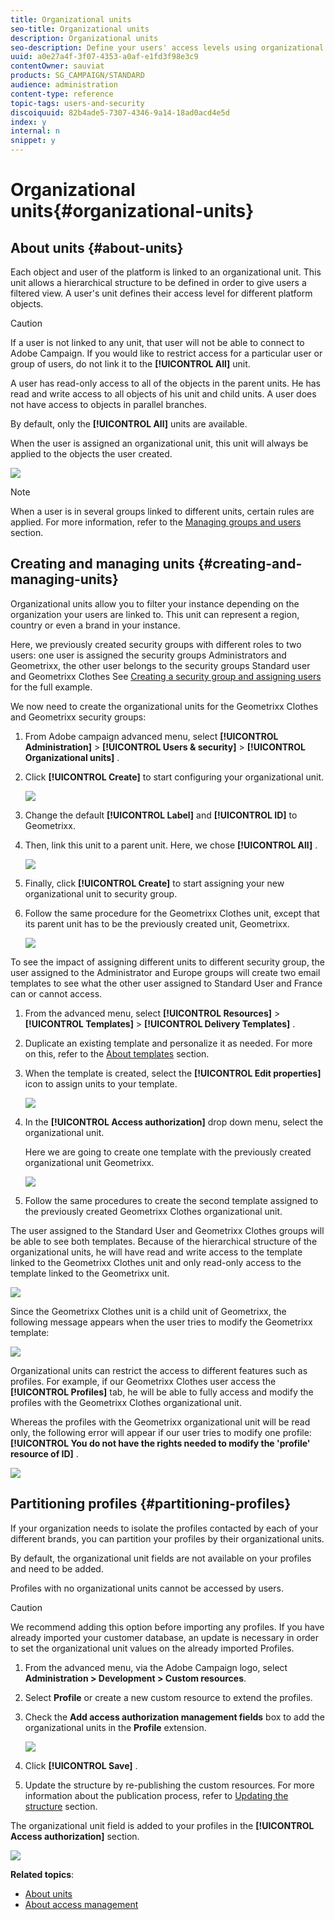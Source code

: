 ```yaml
---
title: Organizational units
seo-title: Organizational units
description: Organizational units
seo-description: Define your users' access levels using organizational units.
uuid: a0e27a4f-3f07-4353-a0af-e1fd3f98e3c9
contentOwner: sauviat
products: SG_CAMPAIGN/STANDARD
audience: administration
content-type: reference
topic-tags: users-and-security
discoiquuid: 82b4ade5-7307-4346-9a14-18ad0acd4e5d
index: y
internal: n
snippet: y
---
```


# Organizational units{#organizational-units}

## About units {#about-units}

Each object and user of the platform is linked to an organizational unit. This unit allows a hierarchical structure to be defined in order to give users a filtered view. A user's unit defines their access level for different platform objects.

>[!CAUTION]
>
>If a user is not linked to any unit, that user will not be able to connect to Adobe Campaign. If you would like to restrict access for a particular user or group of users, do not link it to the **[!UICONTROL All]** unit.

A user has read-only access to all of the objects in the parent units. He has read and write access to all objects of his unit and child units. A user does not have access to objects in parallel branches.

By default, only the **[!UICONTROL All]** units are available.

When the user is assigned an organizational unit, this unit will always be applied to the objects the user created.

![](assets/user_management_2.png)

>[!NOTE]
>
>When a user is in several groups linked to different units, certain rules are applied. For more information, refer to the [Managing groups and users](../../administration/using/managing-groups-and-users.md) section.

## Creating and managing units {#creating-and-managing-units}

Organizational units allow you to filter your instance depending on the organization your users are linked to. This unit can represent a region, country or even a brand in your instance.

Here, we previously created security groups with different roles to two users: one user is assigned the security groups Administrators and Geometrixx, the other user belongs to the security groups Standard user and Geometrixx Clothes See [Creating a security group and assigning users](../../administration/using/managing-groups-and-users.md#creating-a-security-group-and-assigning-users) for the full example.

We now need to create the organizational units for the Geometrixx Clothes and Geometrixx security groups:

1. From Adobe campaign advanced menu, select **[!UICONTROL Administration]** > **[!UICONTROL Users & security]** > **[!UICONTROL Organizational units]** .
1. Click **[!UICONTROL Create]** to start configuring your organizational unit.

   ![](assets/manage_units_1.png)

1. Change the default **[!UICONTROL Label]** and **[!UICONTROL ID]** to Geometrixx.
1. Then, link this unit to a parent unit. Here, we chose **[!UICONTROL All]** .

   ![](assets/manage_units_2.png)

1. Finally, click **[!UICONTROL Create]** to start assigning your new organizational unit to security group.
1. Follow the same procedure for the Geometrixx Clothes unit, except that its parent unit has to be the previously created unit, Geometrixx.

   ![](assets/manage_units_3.png)

To see the impact of assigning different units to different security group, the user assigned to the Administrator and Europe groups will create two email templates to see what the other user assigned to Standard User and France can or cannot access.

1. From the advanced menu, select **[!UICONTROL Resources]** > **[!UICONTROL Templates]** > **[!UICONTROL Delivery Templates]** .
1. Duplicate an existing template and personalize it as needed. For more on this, refer to the [About templates](../../start/using/about-templates.md) section.
1. When the template is created, select the **[!UICONTROL Edit properties]** icon to assign units to your template.

   ![](assets/manage_units_6.png)

1. In the **[!UICONTROL Access authorization]** drop down menu, select the organizational unit.

   Here we are going to create one template with the previously created organizational unit Geometrixx.

   ![](assets/manage_units_5.png)

1. Follow the same procedures to create the second template assigned to the previously created Geometrixx Clothes organizational unit.

The user assigned to the Standard User and Geometrixx Clothes groups will be able to see both templates. Because of the hierarchical structure of the organizational units, he will have read and write access to the template linked to the Geometrixx Clothes unit and only read-only access to the template linked to the Geometrixx unit.

![](assets/manage_units_7.png)

Since the Geometrixx Clothes unit is a child unit of Geometrixx, the following message appears when the user tries to modify the Geometrixx template: 

![](assets/manage_units_8.png)

Organizational units can restrict the access to different features such as profiles. For example, if our Geometrixx Clothes user access the **[!UICONTROL Profiles]** tab, he will be able to fully access and modify the profiles with the Geometrixx Clothes organizational unit.

Whereas the profiles with the Geometrixx organizational unit will be read only, the following error will appear if our user tries to modify one profile: **[!UICONTROL You do not have the rights needed to modify the 'profile' resource of ID]** .

![](assets/manage_units_10.png)

## Partitioning profiles {#partitioning-profiles}

If your organization needs to isolate the profiles contacted by each of your different brands, you can partition your profiles by their organizational units.

By default, the organizational unit fields are not available on your profiles and need to be added.

Profiles with no organizational units cannot be accessed by users.

>[!CAUTION]
>
>We recommend adding this option before importing any profiles. If you have already imported your customer database, an update is necessary in order to set the organizational unit values on the already imported Profiles.

1. From the advanced menu, via the Adobe Campaign logo, select **Administration > Development > Custom resources**.
1. Select **Profile** or create a new custom resource to extend the profiles.
1. Check the **Add access authorization management fields** box to add the organizational units in the **Profile** extension.

   ![](assets/user_management_9.png)

1. Click **[!UICONTROL Save]** .
1. Update the structure by re-publishing the custom resources. For more information about the publication process, refer to [Updating the structure](../../developing/using/data-model-concepts.md) section.

The organizational unit field is added to your profiles in the **[!UICONTROL Access authorization]** section. 

![](assets/user_management_10.png)

**Related topics**:

* [About units](../../administration/using/organizational-units.md#about-units)
* [About access management](../../administration/using/about-access-management.md)

